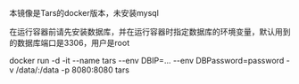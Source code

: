 本镜像是Tars的docker版本，未安装mysql

在运行容器前请先安装数据库，并在运行容器时指定数据库的环境变量，默认用到的数据库端口是3306，用户是root

docker run -d -it --name tars --env DBIP=... --env DBPassword=password -v /data/:/data -p 8080:8080 tars
